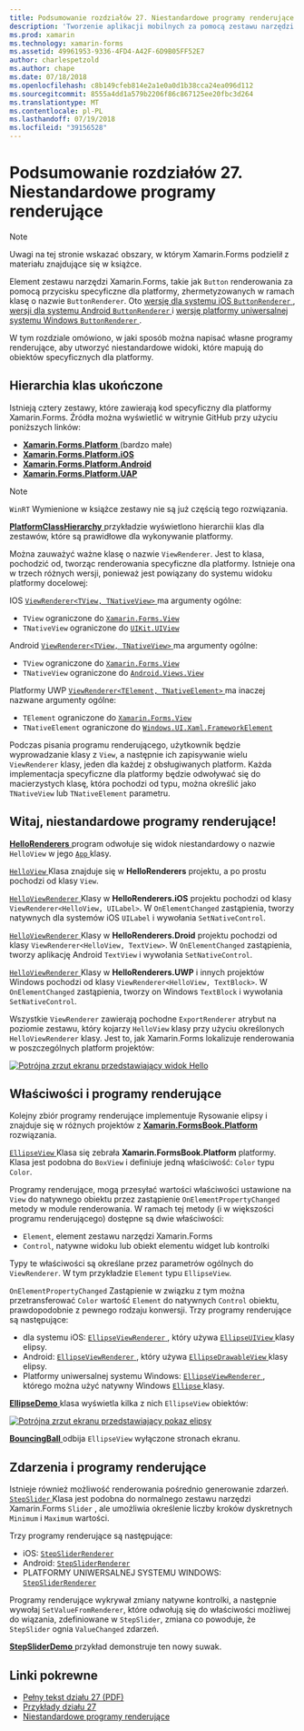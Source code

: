 ```yaml
---
title: Podsumowanie rozdziałów 27. Niestandardowe programy renderujące
description: 'Tworzenie aplikacji mobilnych za pomocą zestawu narzędzi Xamarin.Forms: Podsumowanie działu 27. Niestandardowe programy renderujące'
ms.prod: xamarin
ms.technology: xamarin-forms
ms.assetid: 49961953-9336-4FD4-A42F-6D9B05FF52E7
author: charlespetzold
ms.author: chape
ms.date: 07/18/2018
ms.openlocfilehash: c8b149cfeb814e2a1e0a0d1b38cca24ea096d112
ms.sourcegitcommit: 8555a4dd1a579b2206f86c867125ee20fbc3d264
ms.translationtype: MT
ms.contentlocale: pl-PL
ms.lasthandoff: 07/19/2018
ms.locfileid: "39156528"
---
```

# <a name="summary-of-chapter-27-custom-renderers"></a>Podsumowanie rozdziałów 27. Niestandardowe programy renderujące

> [!NOTE] 
> Uwagi na tej stronie wskazać obszary, w którym Xamarin.Forms podzielił z materiału znajdujące się w książce.

Element zestawu narzędzi Xamarin.Forms, takie jak `Button` renderowania za pomocą przycisku specyficzne dla platformy, zhermetyzowanych w ramach klasę o nazwie `ButtonRenderer`.  Oto [wersję dla systemu iOS `ButtonRenderer` ](https://github.com/xamarin/Xamarin.Forms/blob/master/Xamarin.Forms.Platform.iOS/Renderers/ButtonRenderer.cs), [wersji dla systemu Android `ButtonRenderer` ](https://github.com/xamarin/Xamarin.Forms/blob/master/Xamarin.Forms.Platform.Android/Renderers/ButtonRenderer.cs)i [wersję platformy uniwersalnej systemu Windows `ButtonRenderer` ](https://github.com/xamarin/Xamarin.Forms/blob/master/Xamarin.Forms.Platform.UAP/ButtonRenderer.cs).

W tym rozdziale omówiono, w jaki sposób można napisać własne programy renderujące, aby utworzyć niestandardowe widoki, które mapują do obiektów specyficznych dla platformy.

## <a name="the-complete-class-hierarchy"></a>Hierarchia klas ukończone

Istnieją cztery zestawy, które zawierają kod specyficzny dla platformy Xamarin.Forms.
Źródła można wyświetlić w witrynie GitHub przy użyciu poniższych linków:

- [**Xamarin.Forms.Platform** ](https://github.com/xamarin/Xamarin.Forms/tree/master/Xamarin.Forms.Platform) (bardzo małe)
- [**Xamarin.Forms.Platform.iOS**](https://github.com/xamarin/Xamarin.Forms/tree/master/Xamarin.Forms.Platform.iOS)
- [**Xamarin.Forms.Platform.Android**](https://github.com/xamarin/Xamarin.Forms/tree/master/Xamarin.Forms.Platform.Android)
- [**Xamarin.Forms.Platform.UAP**](https://github.com/xamarin/Xamarin.Forms/tree/master/Xamarin.Forms.Platform.UAP)

> [!NOTE]
> `WinRT` Wymienione w książce zestawy nie są już częścią tego rozwiązania. 

[ **PlatformClassHierarchy** ](https://github.com/xamarin/xamarin-forms-book-samples/tree/master/Chapter27/PlatformClassHierarchy) przykładzie wyświetlono hierarchii klas dla zestawów, które są prawidłowe dla wykonywanie platformy.

Można zauważyć ważne klasę o nazwie `ViewRenderer`. Jest to klasa, pochodzić od, tworząc renderowania specyficzne dla platformy. Istnieje ona w trzech różnych wersji, ponieważ jest powiązany do systemu widoku platformy docelowej:

IOS [ `ViewRenderer<TView, TNativeView>` ](https://github.com/xamarin/Xamarin.Forms/blob/master/Xamarin.Forms.Platform.iOS/ViewRenderer.cs#L25) ma argumenty ogólne:

- `TView` ograniczone do [`Xamarin.Forms.View`](xref:Xamarin.Forms.View)
- `TNativeView` ograniczone do [`UIKit.UIView`](https://developer.xamarin.com/api/type/UIKit.UIView/)

Android [ `ViewRenderer<TView, TNativeView>` ](https://github.com/xamarin/Xamarin.Forms/blob/master/Xamarin.Forms.Platform.Android/ViewRenderer.cs#L17) ma argumenty ogólne:

- `TView` ograniczone do [`Xamarin.Forms.View`](xref:Xamarin.Forms.View)
- `TNativeView` ograniczone do [`Android.Views.View`](https://developer.xamarin.com/api/type/Android.Views.View/)

Platformy UWP [ `ViewRenderer<TElement, TNativeElement>` ](https://github.com/xamarin/Xamarin.Forms/blob/master/Xamarin.Forms.Platform.UAP/ViewRenderer.cs#L6) ma inaczej nazwane argumenty ogólne:

- `TElement` ograniczone do [`Xamarin.Forms.View`](xref:Xamarin.Forms.View)
- `TNativeElement` ograniczone do [`Windows.UI.Xaml.FrameworkElement`](/uwp/api/Windows.UI.Xaml.FrameworkElement)

Podczas pisania programu renderującego, użytkownik będzie wyprowadzanie klasy z `View`, a następnie ich zapisywanie wielu `ViewRenderer` klasy, jeden dla każdej z obsługiwanych platform. Każda implementacja specyficzne dla platformy będzie odwoływać się do macierzystych klasę, która pochodzi od typu, można określić jako `TNativeView` lub `TNativeElement` parametru.

## <a name="hello-custom-renderers"></a>Witaj, niestandardowe programy renderujące!

[ **HelloRenderers** ](https://github.com/xamarin/xamarin-forms-book-samples/tree/master/Chapter27/HelloRenderers) program odwołuje się widok niestandardowy o nazwie `HelloView` w jego [ `App` ](https://github.com/xamarin/xamarin-forms-book-samples/blob/master/Chapter27/HelloRenderers/HelloRenderers/HelloRenderers/App.cs) klasy.

[ `HelloView` ](https://github.com/xamarin/xamarin-forms-book-samples/blob/master/Chapter27/HelloRenderers/HelloRenderers/HelloRenderers/HelloView.cs) Klasa znajduje się w **HelloRenderers** projektu, a po prostu pochodzi od klasy `View`.

[ `HelloViewRenderer` ](https://github.com/xamarin/xamarin-forms-book-samples/blob/master/Chapter27/HelloRenderers/HelloRenderers/HelloRenderers.iOS/HelloViewRenderer.cs) Klasy w **HelloRenderers.iOS** projektu pochodzi od klasy `ViewRenderer<HelloView, UILabel>`. W `OnElementChanged` zastąpienia, tworzy natywnych dla systemów iOS `UILabel` i wywołania `SetNativeControl`.

[ `HelloViewRenderer` ](https://github.com/xamarin/xamarin-forms-book-samples/blob/master/Chapter27/HelloRenderers/HelloRenderers/HelloRenderers.Droid/HelloViewRenderer.cs) Klasy w **HelloRenderers.Droid** projektu pochodzi od klasy `ViewRenderer<HelloView, TextView>`. W `OnElementChanged` zastąpienia, tworzy aplikację Android `TextView` i wywołania `SetNativeControl`.

[ `HelloViewRenderer` ](https://github.com/xamarin/xamarin-forms-book-samples/blob/master/Chapter27/HelloRenderers/HelloRenderers/HelloRenderers.UWP/HelloViewRenderer.cs) Klasy w **HelloRenderers.UWP** i innych projektów Windows pochodzi od klasy `ViewRenderer<HelloView, TextBlock>`. W `OnElementChanged` zastąpienia, tworzy on Windows `TextBlock` i wywołania `SetNativeControl`.

Wszystkie `ViewRenderer` zawierają pochodne `ExportRenderer` atrybut na poziomie zestawu, który kojarzy `HelloView` klasy przy użyciu określonych `HelloViewRenderer` klasy. Jest to, jak Xamarin.Forms lokalizuje renderowania w poszczególnych platform projektów:

[![Potrójna zrzut ekranu przedstawiający widok Hello](images/ch27fg02-small.png "niestandardowe programy renderujące")](images/ch27fg02-large.png#lightbox "niestandardowe programy renderujące")

## <a name="renderers-and-properties"></a>Właściwości i programy renderujące

Kolejny zbiór programy renderujące implementuje Rysowanie elipsy i znajduje się w różnych projektów z [ **Xamarin.FormsBook.Platform** ](https://github.com/xamarin/xamarin-forms-book-samples/tree/master/Libraries/Xamarin.FormsBook.Platform) rozwiązania.

[ `EllipseView` ](https://github.com/xamarin/xamarin-forms-book-samples/blob/master/Libraries/Xamarin.FormsBook.Platform/Xamarin.FormsBook.Platform/EllipseView.cs) Klasa się zebrała **Xamarin.FormsBook.Platform** platformy. Klasa jest podobna do `BoxView` i definiuje jedną właściwość: `Color` typu `Color`.

Programy renderujące, mogą przesyłać wartości właściwości ustawione na `View` do natywnego obiektu przez zastąpienie `OnElementPropertyChanged` metody w module renderowania. W ramach tej metody (i w większości programu renderującego) dostępne są dwie właściwości:

- `Element`, element zestawu narzędzi Xamarin.Forms
- `Control`, natywne widoku lub obiekt elementu widget lub kontrolki

Typy te właściwości są określane przez parametrów ogólnych do `ViewRenderer`. W tym przykładzie `Element` typu `EllipseView`.

`OnElementPropertyChanged` Zastąpienie w związku z tym można przetransferować `Color` wartość `Element` do natywnych `Control` obiektu, prawdopodobnie z pewnego rodzaju konwersji. Trzy programy renderujące są następujące:

- dla systemu iOS: [ `EllipseViewRenderer` ](https://github.com/xamarin/xamarin-forms-book-samples/blob/master/Libraries/Xamarin.FormsBook.Platform/Xamarin.FormsBook.Platform.iOS/EllipseViewRenderer.cs), który używa [ `EllipseUIView` ](https://github.com/xamarin/xamarin-forms-book-samples/blob/master/Libraries/Xamarin.FormsBook.Platform/Xamarin.FormsBook.Platform.iOS/EllipseUIView.cs) klasy elipsy.
- Android: [ `EllipseViewRenderer` ](https://github.com/xamarin/xamarin-forms-book-samples/blob/master/Libraries/Xamarin.FormsBook.Platform/Xamarin.FormsBook.Platform.Android/EllipseViewRenderer.cs), który używa [ `EllipseDrawableView` ](https://github.com/xamarin/xamarin-forms-book-samples/blob/master/Libraries/Xamarin.FormsBook.Platform/Xamarin.FormsBook.Platform.Android/EllipseDrawableView.cs) klasy elipsy.
- Platformy uniwersalnej systemu Windows: [ `EllipseViewRenderer` ](https://github.com/xamarin/xamarin-forms-book-samples/blob/master/Libraries/Xamarin.FormsBook.Platform/Xamarin.FormsBook.Platform.WinRT/EllipseViewRenderer.cs), którego można użyć natywny Windows [ `Ellipse` ](/uwp/api/Windows.UI.Xaml.Shapes.Ellipse) klasy.

[ **EllipseDemo** ](https://github.com/xamarin/xamarin-forms-book-samples/tree/master/Chapter27/EllipseDemo) klasa wyświetla kilka z nich `EllipseView` obiektów:

[![Potrójna zrzut ekranu przedstawiający pokaz elipsy](images/ch27fg03-small.png "EllipseView niestandardowe programy renderujące")](images/ch27fg03-large.png#lightbox "EllipseView niestandardowe programy renderujące")

[ **BouncingBall** ](https://github.com/xamarin/xamarin-forms-book-samples/tree/master/Chapter27/BouncingBall) odbija `EllipseView` wyłączone stronach ekranu.

## <a name="renderers-and-events"></a>Zdarzenia i programy renderujące

Istnieje również możliwość renderowania pośrednio generowanie zdarzeń. [ `StepSlider` ](https://github.com/xamarin/xamarin-forms-book-samples/blob/master/Libraries/Xamarin.FormsBook.Platform/Xamarin.FormsBook.Platform/StepSlider.cs) Klasa jest podobna do normalnego zestawu narzędzi Xamarin.Forms `Slider` , ale umożliwia określenie liczby kroków dyskretnych `Minimum` i `Maximum` wartości.

Trzy programy renderujące są następujące:

- iOS: [`StepSliderRenderer`](https://github.com/xamarin/xamarin-forms-book-samples/blob/master/Libraries/Xamarin.FormsBook.Platform/Xamarin.FormsBook.Platform.iOS/StepSliderRenderer.cs)
- Android: [`StepSliderRenderer`](https://github.com/xamarin/xamarin-forms-book-samples/blob/master/Libraries/Xamarin.FormsBook.Platform/Xamarin.FormsBook.Platform.Android/StepSliderRenderer.cs)
- PLATFORMY UNIWERSALNEJ SYSTEMU WINDOWS: [`StepSliderRenderer`](https://github.com/xamarin/xamarin-forms-book-samples/blob/master/Libraries/Xamarin.FormsBook.Platform/Xamarin.FormsBook.Platform.WinRT/StepSliderRenderer.cs)

Programy renderujące wykrywał zmiany natywne kontrolki, a następnie wywołaj `SetValueFromRenderer`, które odwołują się do właściwości możliwej do wiązania, zdefiniowane w `StepSlider`, zmiana co powoduje, że `StepSlider` ognia `ValueChanged` zdarzeń.

[ **StepSliderDemo** ](https://github.com/xamarin/xamarin-forms-book-samples/tree/master/Chapter27/StepSliderDemo) przykład demonstruje ten nowy suwak.



## <a name="related-links"></a>Linki pokrewne

- [Pełny tekst działu 27 (PDF)](https://download.xamarin.com/developer/xamarin-forms-book/XamarinFormsBook-Ch27-Apr2016.pdf)
- [Przykłady działu 27](https://github.com/xamarin/xamarin-forms-book-samples/tree/master/Chapter27)
- [Niestandardowe programy renderujące](~/xamarin-forms/app-fundamentals/custom-renderer/index.md)
